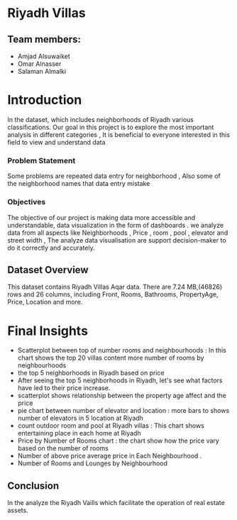 # Riyadh Villas
## Team members:
- Amjad Alsuwaiket
- Omar Alnasser 
- Salaman Almalki

# Introduction
In the dataset, which includes neighborhoods of Riyadh various classifications. Our goal in this project is to explore the most important analysis in different categories , It is beneficial to everyone interested in this field to view and understand data

### Problem Statement
Some problems are repeated data entry for neighborhood  , Also some of the neighborhood names  that data entry mistake  

### Objectives

The objective of our project is making data more accessible and understandable, data visualization in the form of dashboards . we analyze  data  from all aspects like  Neighborhoods , Price , room , pool , elevator and street width , The analyze data visualisation are support decision-maker to do it correctly and accurately.

## Dataset Overview

This dataset contains Riyadh Villas Aqar data. There are 7.24 MB,(46826) rows and 26 columns, including Front, Rooms, Bathrooms, PropertyAge, Price, Location and more.








 

# Final Insights
- Scatterplot between top of number rooms and neighbourhoods : In this chart shows the top 20 villas content more number of rooms by neighbourhoods
- the top 5 neighborhoods in Riyadh based on price
- After seeing the top 5 neighborhoods in Riyadh, let's see what factors have led to their price increase.
- scatterplot shows relationship between the property age affect and the price
- pie chart between number of elevator and location : more bars to shows number of elevators in 5 location at Riyadh
- count outdoor room and pool at Riyadh villas : This chart shows entertaining place in each home at Riyadh
- Price by Number of Rooms chart : the chart show how  the price vary based on the number of rooms
- Number of above price average price in Each Neighbourhood .
- Number of Rooms and Lounges by Neighbourhood


## Conclusion
In the analyze the Riyadh Vaills which facilitate the operation of real estate assets. 

